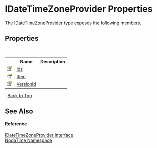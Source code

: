# IDateTimeZoneProvider Properties
 

The <a href="T_NodaTime_IDateTimeZoneProvider">IDateTimeZoneProvider</a> type exposes the following members.


## Properties
&nbsp;<table><tr><th></th><th>Name</th><th>Description</th></tr><tr><td>![Public property](media/pubproperty.gif "Public property")</td><td><a href="P_NodaTime_IDateTimeZoneProvider_Ids">Ids</a></td><td /></tr><tr><td>![Public property](media/pubproperty.gif "Public property")</td><td><a href="P_NodaTime_IDateTimeZoneProvider_Item">Item</a></td><td /></tr><tr><td>![Public property](media/pubproperty.gif "Public property")</td><td><a href="P_NodaTime_IDateTimeZoneProvider_VersionId">VersionId</a></td><td /></tr></table>&nbsp;
<a href="#idatetimezoneprovider-properties">Back to Top</a>

## See Also


#### Reference
<a href="T_NodaTime_IDateTimeZoneProvider">IDateTimeZoneProvider Interface</a><br /><a href="N_NodaTime">NodaTime Namespace</a><br />